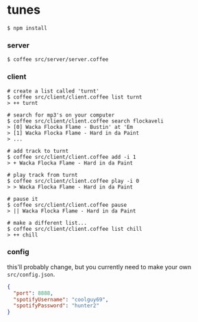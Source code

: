 # tunes

```shell
$ npm install
```

### server

```shell
$ coffee src/server/server.coffee
```

### client

```shell
# create a list called 'turnt'
$ coffee src/client/client.coffee list turnt
> ++ turnt

# search for mp3's on your computer
$ coffee src/client/client.coffee search flockaveli
> [0] Wacka Flocka Flame - Bustin' at 'Em
> [1] Wacka Flocka Flame - Hard in da Paint
> ...

# add track to turnt
$ coffee src/client/client.coffee add -i 1
> + Wacka Flocka Flame - Hard in da Paint

# play track from turnt
$ coffee src/client/client.coffee play -i 0
> > Wacka Flocka Flame - Hard in da Paint

# pause it
$ coffee src/client/client.coffee pause
> || Wacka Flocka Flame - Hard in da Paint

# make a different list...
$ coffee src/client/client.coffee list chill
> ++ chill
```

### config

this'll probably change, but you currently need to make your own `src/config.json`.

```json
{
  "port": 8888,
  "spotifyUsername": "coolguy69",
  "spotifyPassword": "hunter2"
}
```

